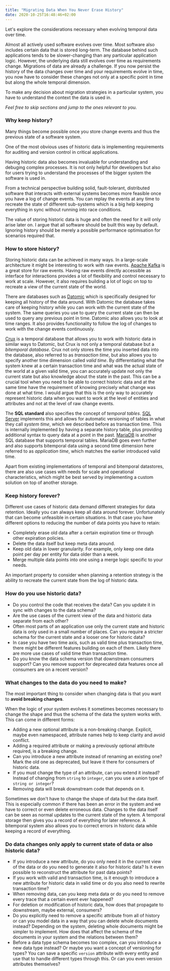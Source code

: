```yaml
---
title: "Migrating Data When You Never Erase History"
date: 2020-10-25T16:48:46+02:00
---
```


Let's explore the considerations necessary when evolving temporal data over time.<!--more-->

Almost all actively used software evolves over time. Most software also includes certain data that is stored long-term. The database behind such applications tends to be slower-changing than any particular application logic. However, the underlying data still evolves over time as requirements change. Migrations of data are already a challenge. If you now persist the history of the data changes over time and your requirements evolve in time, you now have to consider these changes not only at a specific point in time but along the whole temporal dimension.

To make any decision about migration strategies in a particular system, you have to understand the context the data is used in.

*Feel free to skip sections and jump to the ones relevant to you.*

### Why keep history?

Many things become possible once you store change events and thus the previous state of a software system.

One of the most obvious uses of historic data is implementing requirements for auditing and version control in critical applications.

Having historic data also becomes invaluable for understanding and debuging complex processes. It is not only helpful for developers but also for users trying to understand the processes of the bigger system the software is used in.

From a technical perspective building solid, fault-tolerant, distributed software that interacts with external systems becomes more feasible once you have a log of change events. You can replay the events at any time to recreate the state of different sub-systems which is a big help keeping everything in sync without running into race conditions.

The value of storing historic data is huge and often the need for it will only arise later on. I argue that all software should be built this way by default. Ignoring history should be merely a possible performance optimisation for scenarios required that.


### How to store history?

Storing historic data can be achieved in many ways. In a large-scale architecture it might be interesting to work with raw events. [Apache Kafka](https://kafka.apache.org/) is a great store for raw events. Having raw events directly accessible as interface for interactions provides a lot of flexibility and control necessary to work at scale. However, it also requires building a lot of logic on top to recreate a view of the current state of the world.

There are databases such as [Datomic](https://www.datomic.com/) which is specifically designed for keeping all history of the data around. With Datomic the database takes care of keeping history while you can work with the current state of the system. The same queries you use to query the current state can then be used to query any previous point in time. Datomic also allows you to look at time ranges. It also provides functionality to follow the log of changes to work with the change events continuously.

[Crux](https://opencrux.com/) is a temporal database that allows you to work with historic data in similar ways to Datomic, but Crux is not only a temporal database but a _bitemporal database_. Crux not only stores the time you inserted data into the database, also referred to as *transaction time*, but also allows you to specify another time dimension called *valid time*. By differentiating what the system knew at a certain transaction time and what was the actual state of the world at a given valid time, you can accurately update not only the current state but also knowledge about the state in the past. This can be a crucial tool when you need to be able to correct historic data and at the same time have the requirement of knowing precisely what change was done at what time. I would argue that this is the only way to accurately represent historic data when you want to work at the level of entities and attributes and not at the level of raw change events.

The **SQL standard** also specifies the concept of *temporal tables*. [SQL Server](https://docs.microsoft.com/en-us/sql/relational-databases/tables/temporal-tables?view=sql-server-ver15) implements this and allows for automatic versioning of tables in what they call *system time*, which we described before as transaction time. This is internally implemented by having a separate history table, plus providing additional syntax to query data at a point in the past. [MariaDB](https://mariadb.com/kb/en/temporal-data-tables/) is another SQL database that supports temporal tables. MariaDB goes even further and also supports bitemporal data using a second time dimension here referred to as *application time*, which matches the earlier introduced valid time.

Apart from existing implementations of temporal and bitemporal datastores, there are also use cases with needs for scale and operational characteristics, which might be best served by implementing a custom solution on top of another storage.


### Keep history forever?

Different use cases of historic data demand different strategies for data retention. Ideally you can always keep all data around forever. Unfortunately that can become unfeasible in certain situations. In that case you have different options to reducing the number of data points you have to retain:

- Completely erase old data after a certain expiration time or through other expiration policies.
- Delete the data itself but keep meta data around.
- Keep old data in lower granularity. For example, only keep one data point per day per entity for data older than a week.
- Merge multiple data points into one using a merge logic specific to your needs.

An important property to consider when planning a retention strategy is the ability to recreate the current state from the log of historic data.


### How do you use historic data?

- Do you control the code that receives the data? Can you update it in sync with changes to the data schema?
- Are the use cases of the current view of the data and historic data separate from each other?
- Often most parts of an application use only the current state and historic data is only used in a small number of places. Can you require a stricter schema for the current state and a looser one for historic data?
- In case you have two time axis, such as valid time plus transaction time, there might be different features building on each of them. Likely there are more use cases of valid time than transaction time.
- Do you know the data schema version that downstream consumers support? Can you remove support for deprecated data features once all consumers are on a recent version?


### What changes to the data do you need to make?

The most important thing to consider when changing data is that you want to **avoid breaking changes**.

When the logic of your system evolves it sometimes becomes necessary to change the shape and thus the schema of the data the system works with. This can come in different forms:

- Adding a new optional attribute is a non-breaking change. Explicit, maybe even namespaced, attribute names help to keep clarity and avoid conflict.
- Adding a required attribute or making a previously optional attribute required, is a breaking change.
- Can you introduce a new attribute instead of renaming an existing one? Mark the old one as deprecated, but leave it there for consumers of historic data.
- If you must change the type of an attribute, can you extend it instead? Instead of changing from `string` to `integer`, can you use a union type of `string or integer`?
- Removing data will break downstream code that depends on it.

Sometimes we don't have to change the shape of data but the data itself. This is especially common if there has been an error in the system and we have to correct or even delete erroneous data.
Changes to the data itself can be seen as normal updates to the current state of the sytem. A temporal storage then gives you a record of everything for later reference. A bitemporal system also allows you to correct errors in historic data while keeping a record of everything.


### Do data changes only apply to current state of data or also historic data?

- If you introduce a new attribute, do you only need it in the current view of the data or do you need to generate it also for historic data? Is it even possible to reconstruct the attribute for past data points?
- If you work with valid and transaction time, is it enough to introduce a new attribute for historic data in valid time or do you also need to rewrite transaction time?
- When removing data, can you keep meta data or do you need to remove every trace that a certain event ever happened?
- For deletion or modification of historic data, how does that propagate to downstream, maybe external, consumers?
- Do you explicitly need to remove a specific attribute from all of history or can you model data in a way that you can delete whole documents instead? Depending on the system, deleting whole documents might be simpler to implement. How does that affect the schema of the documents in your system and the relations between them?
- Before a data type schema becomes too complex, can you introduce a new data type instead? Or maybe you want a concept of versioning for types? You can save a specific `version` attribute with every entity and use that to handle different types through this. Or can you even version attributes themselves?
